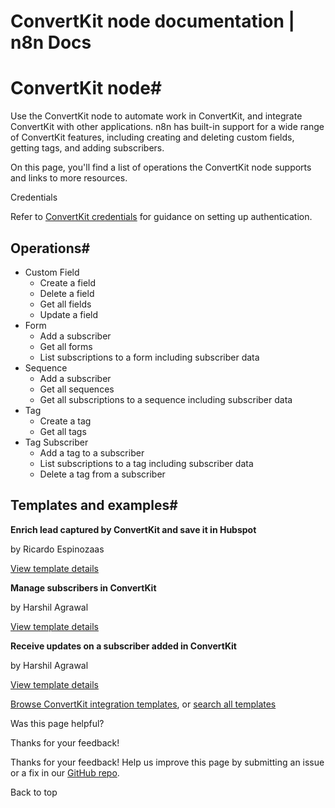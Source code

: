 # ConvertKit node documentation | n8n Docs

[ ](https://github.com/n8n-io/n8n-docs/edit/main/docs/integrations/builtin/app-nodes/n8n-nodes-base.convertkit.md "Edit this page")

# ConvertKit node#

Use the ConvertKit node to automate work in ConvertKit, and integrate ConvertKit with other applications. n8n has built-in support for a wide range of ConvertKit features, including creating and deleting custom fields, getting tags, and adding subscribers.

On this page, you'll find a list of operations the ConvertKit node supports and links to more resources.

Credentials

Refer to [ConvertKit credentials](../../credentials/convertkit/) for guidance on setting up authentication. 

## Operations#

  * Custom Field
    * Create a field
    * Delete a field
    * Get all fields
    * Update a field
  * Form
    * Add a subscriber
    * Get all forms
    * List subscriptions to a form including subscriber data
  * Sequence
    * Add a subscriber
    * Get all sequences
    * Get all subscriptions to a sequence including subscriber data
  * Tag
    * Create a tag
    * Get all tags
  * Tag Subscriber
    * Add a tag to a subscriber
    * List subscriptions to a tag including subscriber data
    * Delete a tag from a subscriber

## Templates and examples#

**Enrich lead captured by ConvertKit and save it in Hubspot**

by Ricardo Espinozaas

[View template details](https://n8n.io/workflows/2130-enrich-lead-captured-by-convertkit-and-save-it-in-hubspot/)

**Manage subscribers in ConvertKit**

by Harshil Agrawal

[View template details](https://n8n.io/workflows/642-manage-subscribers-in-convertkit/)

**Receive updates on a subscriber added in ConvertKit**

by Harshil Agrawal

[View template details](https://n8n.io/workflows/644-receive-updates-on-a-subscriber-added-in-convertkit/)

[Browse ConvertKit integration templates](https://n8n.io/integrations/convertkit/), or [search all templates](https://n8n.io/workflows/)

Was this page helpful? 

Thanks for your feedback! 

Thanks for your feedback! Help us improve this page by submitting an issue or a fix in our [GitHub repo](https://github.com/n8n-io/n8n-docs). 

Back to top